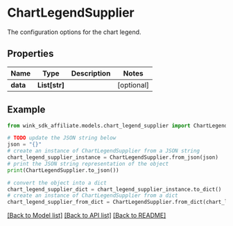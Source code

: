 # ChartLegendSupplier

The configuration options for the chart legend.

## Properties

Name | Type | Description | Notes
------------ | ------------- | ------------- | -------------
**data** | **List[str]** |  | [optional] 

## Example

```python
from wink_sdk_affiliate.models.chart_legend_supplier import ChartLegendSupplier

# TODO update the JSON string below
json = "{}"
# create an instance of ChartLegendSupplier from a JSON string
chart_legend_supplier_instance = ChartLegendSupplier.from_json(json)
# print the JSON string representation of the object
print(ChartLegendSupplier.to_json())

# convert the object into a dict
chart_legend_supplier_dict = chart_legend_supplier_instance.to_dict()
# create an instance of ChartLegendSupplier from a dict
chart_legend_supplier_from_dict = ChartLegendSupplier.from_dict(chart_legend_supplier_dict)
```
[[Back to Model list]](../README.md#documentation-for-models) [[Back to API list]](../README.md#documentation-for-api-endpoints) [[Back to README]](../README.md)


